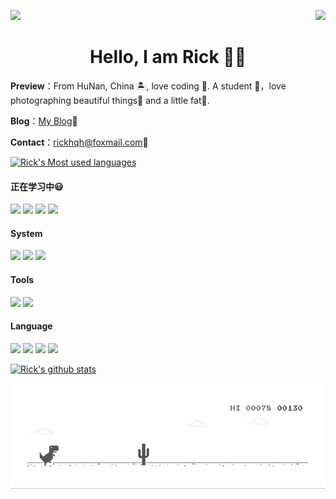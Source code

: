 
<p>
  <a href="https://count.getloli.com/">
  <img src="https://count.getloli.com/get/@rickhqh?theme=moebooru">
  </a>
  <img src="https://weather-icon.journeyad.repl.co/@changsha?v=1" align="right">
</p>

<h1 align="center">Hello, I am Rick 👏🏻</h1>

**Preview**：From HuNan, China 🏝, love coding 🐍. A student 🏫，love photographing beautiful things🌿 and a little fat🍔.

**Blog**：[My Blog](https://rickblog.icu)🧑‍

**Contact**：rickhqh@foxmail.com👀
<!---
rickhqh/rickhqh is a ✨ special ✨ repository because its `README.md` (this file) appears on your GitHub profile.
You can click the Preview link to take a look at your changes.
--->

[![Rick's Most used languages](https://github-readme-stats.vercel.app/api/top-langs?username=rickhqh&show_icons=true&count_private=true&theme=gotham)]()&ensp;
#### 正在学习中😃


![](https://img.shields.io/badge/-Java-007396?style=flat-square&logo=java&logoColor=ffffff)  ![](https://img.shields.io/badge/-sprin-6DB33?style=flat-square&logo=spring&logoColor=ffffff) ![](https://img.shields.io/badge/-ubuntu-33aadd?style=flat-square&logo=ubuntu&logoColor=ffffff)  ![](https://img.shields.io/badge/mysql-4479A1?style=flat-square&logo=mysql&logoColor=ffffff)

#### System

[![](https://img.shields.io/badge/Windows-10-0078D6?&logo=Windows&logoColor=ffffff)](https://www.microsoftstore.com.cn/software/windows)
[![](https://img.shields.io/badge/iOS-15.6-FE6722?logo=apple&logoColor=ffffff)](https://www.apple.com.cn/)
[![](https://img.shields.io/badge/Android-10.0-3DDC84?logo=Android&logoColor=ffffff)](https://developer.android.google.cn/)

#### Tools

[![](https://img.shields.io/badge/IntelliJ%20IDEA-2021.2.1-FE305E?logo=IntelliJ%20IDEA&logoColor=ffffff)](https://www.jetbrains.com/)
[![](https://img.shields.io/badge/PyCharm-2021.1.2-1BD88A?logo=PyCharm&logoColor=ffffff)](https://www.jetbrains.com/)

#### Language

[![](https://img.shields.io/badge/-C-A8B9CC?logo=C&logoColor=white)]()
[![](https://img.shields.io/badge/-java-E34F26?logo=java&logoColor=white)]()
[![](https://img.shields.io/badge/-Python3-3776AB?logo=python&logoColor=ffffff)]()
[![](https://img.shields.io/badge/-MySQL-4479A1?logo=mysql&logoColor=white)]()


[![Rick's github stats](https://github-readme-stats.vercel.app/api?username=rickhqh&show_icons=true&theme=onedark)](https://blog.rickblog.icu)&ensp;

![image](https://github.com/piaohan/piaohan/blob/main/dino.gif)
